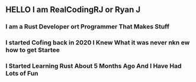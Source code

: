 <h2>HELLO I am RealCodingRJ or Ryan J</h2> <h3>I am a Rust Developer ort Programmer That Makes Stuff</h3>

<h3>I started Cofing back in 2020 I Knew What it was never nkn ew how to get Startee</h3>


<h3>I Started Learning Rust About 5 Months Ago And I Have Had Lots of Fun</h3>

